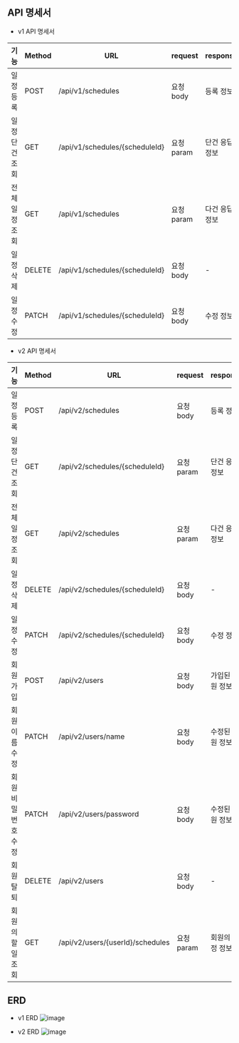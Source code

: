 ## API 명세서

- v1 API 명세서

| 기능             | Method | URL                                 | request       | response         | 상태코드           |
|------------------|--------|-------------------------------------|----------------|------------------|---------------------|
| 일정 등록        | POST   | /api/v1/schedules                           | 요청 body      | 등록 정보         | 201 (Created)       |
| 일정 단건 조회   | GET    | /api/v1/schedules/{scheduleId}                  | 요청 param     | 단건 응답 정보     | 200 (OK)            |
| 전체 일정 조회   | GET    | /api/v1/schedules                           | 요청 param     | 다건 응답 정보     | 200 (OK)            |
| 일정 삭제        | DELETE | /api/v1/schedules/{scheduleId}                  | 요청 body     | -                | 204 (No Content)    |
| 일정 수정        | PATCH  | /api/v1/schedules/{scheduleId}                  | 요청 body      | 수정 정보         | 200 (OK)            |

- v2 API 명세서

| 기능             | Method | URL                                 | request       | response         | 상태코드           |
|------------------|--------|-------------------------------------|----------------|------------------|---------------------|
| 일정 등록        | POST   | /api/v2/schedules                           | 요청 body      | 등록 정보         | 201 (Created)       |
| 일정 단건 조회   | GET    | /api/v2/schedules/{scheduleId}                  | 요청 param     | 단건 응답 정보     | 200 (OK)            |
| 전체 일정 조회   | GET    | /api/v2/schedules                           | 요청 param     | 다건 응답 정보     | 200 (OK)            |
| 일정 삭제        | DELETE | /api/v2/schedules/{scheduleId}                  | 요청 body     | -                | 204 (No Content)    |
| 일정 수정        | PATCH  | /api/v2/schedules/{scheduleId}                  | 요청 body      | 수정 정보         | 200 (OK)            |
| 회원가입         | POST   | /api/v2/users                          | 요청 body      | 가입된 회원 정보   | 201 (Created)       |
| 회원 이름 수정        | PATCH   | /api/v2/users/name                          | 요청 body      | 수정된 회원 정보   | 200 (OK)       |
| 회원 비밀번호 수정        | PATCH   | /api/v2/users/password                          | 요청 body      | 수정된 회원 정보   | 200 (OK)       |
| 회원탈퇴         | DELETE   | /api/v2/users                          | 요청 body      | -   | 204 (No Content)       |
| 회원의 할 일 조회 | GET    | /api/v2/users/{userId}/schedules            | 요청 param     | 회원의 일정 정보   | 200 (OK)            |

## ERD

- v1 ERD
![image](https://github.com/user-attachments/assets/33174468-dcc3-4e0e-9859-12fa434b622e)

- v2 ERD
![image](https://github.com/user-attachments/assets/0f32faa7-c4e7-42ca-b196-1434d30e9212)





